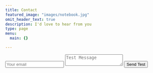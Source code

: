 ```yaml
---
title: Contact
featured_image: "images/notebook.jpg"
omit_header_text: true
description: I'd love to hear from you
type: page
menu:
  main: {}

---
```


<form method="POST" action="https://formspree.io/lena.angela.han@gmail.com">
  <input type="email" name="email" placeholder="Your email">
  <textarea name="message" placeholder="Test Message"></textarea>
  <button type="submit">Send Test</button>
</form>
